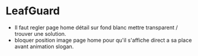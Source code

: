 # LeafGuard

- Il faut regler page home détail sur fond blanc mettre transparent / trouver une solution.
- bloquer position image page home pour qu'il s'affiche direct a sa place avant animation slogan.


